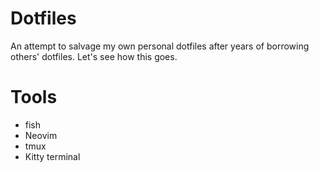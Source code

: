 # Dotfiles

An attempt to salvage my own personal dotfiles after years of borrowing others' dotfiles. Let's see how this goes.

# Tools

* fish
* Neovim
* tmux
* Kitty terminal